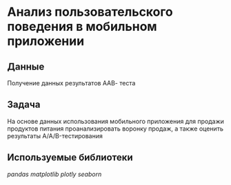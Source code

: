 # Анализ пользовательского поведения в мобильном приложении

## Данные

Получение данных результатов ААВ- теста

## Задача

На основе данных использования мобильного приложения для продажи продуктов питания проанализировать воронку продаж, а также оценить результаты A/A/B-тестирования  

## Используемые библиотеки
*pandas*
*matplotlib*
*plotly*
*seaborn*

